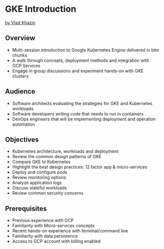 # GKE Introduction

 [by Vlad Khazin](https://www.linkedin.com/in/vkhazin)

## Overview

* Multi-session introduction to Google Kubernetes Engine delivered in bite chunks
* A walk through concepts, deployment methods and integration with GCP Services
* Engage in group discussions and experiment hands-on with GKE clusters 

## Audience

* Software architects evaluating the strategies for GKE and Kubernetes workloads
* Software developers writing code that needs to run in containers
* DevOps engineers that will be implementing deployment and operation automation

## Objectives

* Kubernetes architecture, workloads and deployment
* Review the common design patterns of GKE
* Compare GKE to Kubernetes
* Highlight the best design practices: 12 factor app & micro-services
* Deploy and configure pods
* Review monitoring options
* Analyze application logs
* Discuss stateful workloads
* Review common security concerns

## Prerequisites

* Previous experience with GCP
* Familiarity with Micro-services concepts
* Recent hands-on experience with terminal/command line
* Familiarity with data persistence
* Access to GCP account with billing enabled